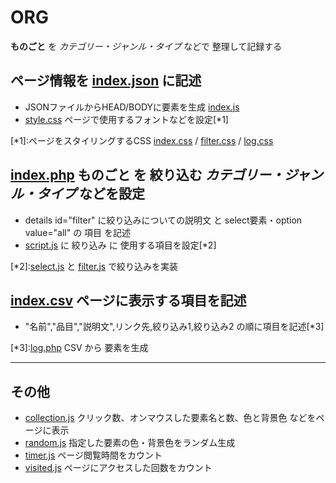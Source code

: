 # ORG
**ものごと** を *カテゴリー・ジャンル・タイプ* などで 整理して記録する

## ページ情報を [index.json](/index.json) に記述
*  JSONファイルからHEAD/BODYに要素を生成 [index.js](/js/index.js)
*  [style.css](/style.css) ページで使用するフォントなどを設定[*1]

[*1]:ページをスタイリングするCSS [index.css](/css/index.css) / [filter.css](/css/filter.css) / [log.css](/css/log.css) 

## [index.php](/index.php) **ものごと** を 絞り込む *カテゴリー・ジャンル・タイプ* などを設定
* details id="filter" に絞り込みについての説明文 と select要素・option value="all" の 項目 を記述
* [script.js](/script.js) に 絞り込み に 使用する項目を設定[*2]

[*2]:[select.js](/js/select.js) と [filter.js](/js/filter.js) で絞り込みを実装

## [index.csv](/index.csv) ページに表示する項目を記述
* "名前","品目","説明文",リンク先,絞り込み1,絞り込み2 の順に項目を記述[*3]

[*3]:[log.php](/log.php) CSV から 要素を生成

***

## その他
* [collection.js](/js/collection.js) クリック数、オンマウスした要素名と数、色と背景色 などをページに表示
* [random.js](/js/random.js) 指定した要素の色・背景色をランダム生成
* [timer.js](/js/timer.js) ページ閲覧時間をカウント
* [visited.js](/js/visited.js) ページにアクセスした回数をカウント
